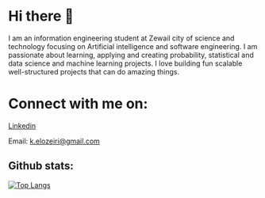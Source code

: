 # Hi there 👋
  I am an information engineering student at Zewail city of science and technology focusing on Artificial intelligence and software engineering. I am passionate about learning, applying and creating probability, statistical and data science and machine learning projects. I love building fun scalable well-structured projects that can do amazing things.
# Connect with me on:
[Linkedin](https://www.linkedin.com/in/kareem-elozeiri-a09657218/)

Email: k.elozeiri@gmail.com

## Github stats:
[![Top Langs](https://github-readme-stats.vercel.app/api/top-langs/?username=KareemElozeiri&layout=compact)](https://github.com/anuraghazra/github-readme-stats)
